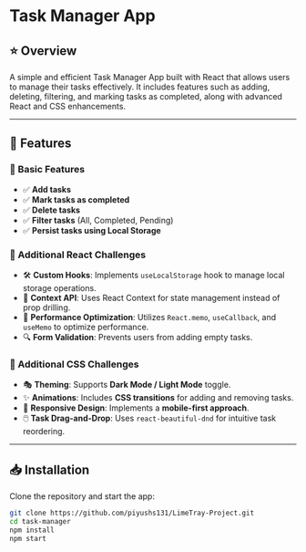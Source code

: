 # Task Manager App  

## ⭐ Overview  
A simple and efficient Task Manager App built with React that allows users to manage their tasks effectively. It includes features such as adding, deleting, filtering, and marking tasks as completed, along with advanced React and CSS enhancements.  

---

## 🚀 Features  

### 🔹 Basic Features  
- ✅ **Add tasks**  
- ✅ **Mark tasks as completed**  
- ✅ **Delete tasks**  
- ✅ **Filter tasks** (All, Completed, Pending)  
- ✅ **Persist tasks using Local Storage**  

### 💠 Additional React Challenges  
- 🛠️ **Custom Hooks**: Implements `useLocalStorage` hook to manage local storage operations.  
- 📌 **Context API**: Uses React Context for state management instead of prop drilling.  
- 🚀 **Performance Optimization**: Utilizes `React.memo`, `useCallback`, and `useMemo` to optimize performance.  
- 🔍 **Form Validation**: Prevents users from adding empty tasks.  

### 🎨 Additional CSS Challenges  
- 🎭 **Theming**: Supports **Dark Mode / Light Mode** toggle.  
- ✨ **Animations**: Includes **CSS transitions** for adding and removing tasks.  
- 📱 **Responsive Design**: Implements a **mobile-first approach**.  
- 🖱️ **Task Drag-and-Drop**: Uses `react-beautiful-dnd` for intuitive task reordering.  

---

## 📥 Installation  
Clone the repository and start the app:  
```sh
git clone https://github.com/piyushs131/LimeTray-Project.git
cd task-manager
npm install
npm start
